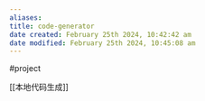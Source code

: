 ```yaml
---
aliases: 
title: code-generator
date created: February 25th 2024, 10:42:42 am
date modified: February 25th 2024, 10:45:08 am
---
```

#project 

[[本地代码生成]]